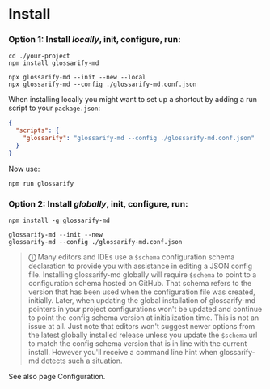 # Install

### Option 1: Install *locally*, init, configure, run:

~~~
cd ./your-project
npm install glossarify-md

npx glossarify-md --init --new --local
npx glossarify-md --config ./glossarify-md.conf.json
~~~

When installing locally you might want to set up a shortcut by adding a run script to your `package.json`:

~~~json
{
  "scripts": {
    "glossarify": "glossarify-md --config ./glossarify-md.conf.json"
  }
}
~~~

Now use:

~~~
npm run glossarify
~~~

### Option 2: Install *globally*, init, configure, run:

~~~
npm install -g glossarify-md

glossarify-md --init --new
glossarify-md --config ./glossarify-md.conf.json
~~~

> **ⓘ** Many editors and IDEs use a `$schema` configuration schema declaration to provide you with assistance in editing a JSON config file. Installing glossarify-md globally will require `$schema` to point to a configuration schema hosted on GitHub. That schema refers to the version that has been used when the configuration file was created, initially. Later, when updating the global installation of glossarify-md pointers in your project configurations won't be updated and continue to point the config schema version at initialization time. This is not an issue at all. Just note that editors won't suggest newer options from the latest globally installed release unless you update the `$schema` url to match the config schema version that is in line with the current install. However you'll receive a command line hint when glossarify-md detects such a situation.

See also page Configuration.